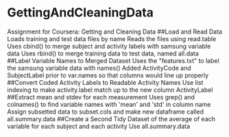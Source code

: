 # GettingAndCleaningData
Assignment for Coursera: Getting and Cleaning Data
##Load and Read Data
Loads training and test data files by name
Reads the files using read.table
Uses cbind() to merge subject and activity labels with samsung variable data
Uses rbind() to merge training data to test data, named all.data
##Label Variable Names to Merged Dataset
Uses the "features.txt" to label the samsung variable data with names()
Added ActivityCode and SubjectLabel prior to var.names so that columns would line up properly
##Convert Coded Activity Labels to Readable Activity Names
Use list indexing to make activity.label match up to the new column ActivityLabel
##Extract mean and stdev for each measurement
Uses grep() and colnames() to find variable names with 'mean' and 'std' in column name
Assign subsetted data to subset.cols and make new dataframe called all.summary.data
##Create a Second Tidy Dataset of the average of each variable for each subject and each activity
Use all.summary.data 

